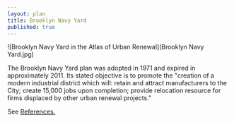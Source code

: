 ```yaml
---
layout: plan
title: Brooklyn Navy Yard
published: true
---
```


![Brooklyn Navy Yard in the Atlas of Urban Renewal](Brooklyn Navy Yard.jpg)

The Brooklyn Navy Yard plan was adopted in 1971 and expired in approximately 2011. Its stated objective is to promote the "creation of a modern industrial district which will: retain and attract manufacturers to the City; create 15,000 jobs upon completion; provide relocation resource for firms displaced by other urban renewal projects."

See [References.](http://www.urbanreviewer.org/#page=references.html)
